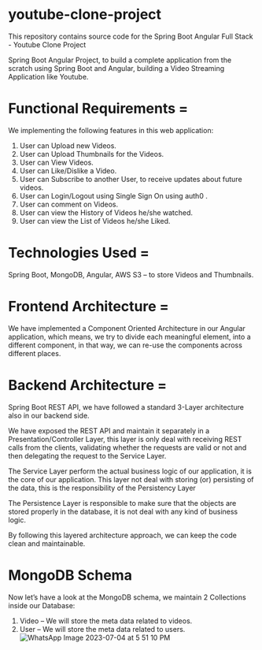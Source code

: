 # youtube-clone-project

This repository contains source code for the Spring Boot Angular Full Stack - Youtube Clone Project

Spring Boot Angular Project, to build a complete application from the scratch using Spring Boot and Angular, building a Video Streaming Application like Youtube.

# Functional Requirements = 
We implementing the following features in this web application:

1. User can Upload new Videos.
2. User can Upload Thumbnails for the Videos.
3. User can View Videos.
4. User can Like/Dislike a Video.
5. User can Subscribe to another User, to receive updates about future videos.
6. User can Login/Logout using Single Sign On using auth0 .
7. User can comment on Videos.
8. User can view the History of Videos he/she watched.
9. User can view the List of Videos he/she Liked.

# Technologies Used =
Spring Boot, 
MongoDB, 
Angular,
AWS S3 – to store Videos and Thumbnails.

# Frontend Architecture =
We have implemented a Component Oriented Architecture in our Angular application, which means, we try to divide each meaningful element, into a different component, in that way, we can re-use the components across different places.

# Backend Architecture =
 Spring Boot REST API, we have followed a standard 3-Layer architecture also in our backend side.

We have exposed the REST API and maintain it separately in a Presentation/Controller Layer, this layer is only deal with receiving REST calls from the clients, validating whether the requests are valid or not and then delegating the request to the Service Layer.

The Service Layer perform the actual business logic of our application, it is the core of our application. This layer not deal with storing (or) persisting of the data, this is the responsibility of the Persistency Layer

The Persistence Layer is responsible to make sure that the objects are stored properly in the database, it is not deal with any kind of business logic.

By following this layered architecture approach, we can keep the code clean and maintainable.

# MongoDB Schema
Now let’s have a look at the MongoDB schema, we maintain 2 Collections inside our Database:

1. Video – We will store the meta data related to videos.
2. User – We will store the meta data related to users.
![WhatsApp Image 2023-07-04 at 5 51 10 PM](https://github.com/sandesh300/YouTube-Clone/assets/92014891/f99a8c66-8bf9-4641-a363-c48404063990)
